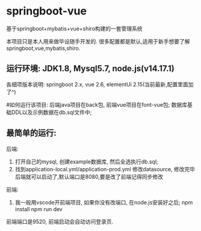 # springboot-vue
基于springboot+mybatis+vue+shiro构建的一套管理系统

本项目只是本人用来做毕设随手开发的. 很多配置都是默认,适用于新手想要了解springboot,vue,mybatis,shiro.

## 运行环境: JDK1.8, Mysql5.7, node.js(v14.17.1)
各细项版本说明: springboot 2.x, vue 2.6, elementUi 2.15(当前最新,配置里面加了^)

#如何运行该项目:
后端java项目在back包, 前端vue项目在font-vue包; 数据库基础DDL以及示例数据在db.sql文件中; 
## 最简单的运行:
后端:
1. 打开自己的mysql, 创建example数据库, 然后全选执行db.sql; 
2. 找到application-local.yml/application-prod.yml 修改datasource, 修改完毕后端就可以启动了,默认端口是8080,要是改了前端记得同步修改

前端: 
1. 我一般用vscode开前端项目, 如果你没有改端口, 在node.js安装好之后;
npm install
npm run dev

前端端口是9520, 前端启动会自动访问登录页.
